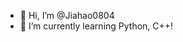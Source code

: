 - 👋 Hi, I’m @Jiahao0804
- 🌱 I’m currently learning Python, C++!


<!---
Jiahao0804/Jiahao0804 is a ✨ special ✨ repository because its `README.md` (this file) appears on your GitHub profile.
You can click the Preview link to take a look at your changes.
--->
